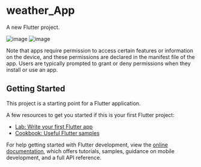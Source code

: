 # weather_App

A new Flutter project.

![image](https://user-images.githubusercontent.com/70130828/224559475-d5be96b3-644a-4d24-b8cd-b61a8bb1baff.png)
![image](https://user-images.githubusercontent.com/70130828/224561853-695eac0f-a437-477c-9b75-6fd753da5130.png)

Note that apps require permission to access certain features or information on the device, and these permissions are declared in the manifest file of the app. Users are typically prompted to grant or deny permissions when they install or use an app.

## Getting Started

This project is a starting point for a Flutter application.

A few resources to get you started if this is your first Flutter project:

- [Lab: Write your first Flutter app](https://docs.flutter.dev/get-started/codelab)
- [Cookbook: Useful Flutter samples](https://docs.flutter.dev/cookbook)

For help getting started with Flutter development, view the
[online documentation](https://docs.flutter.dev/), which offers tutorials,
samples, guidance on mobile development, and a full API reference.
